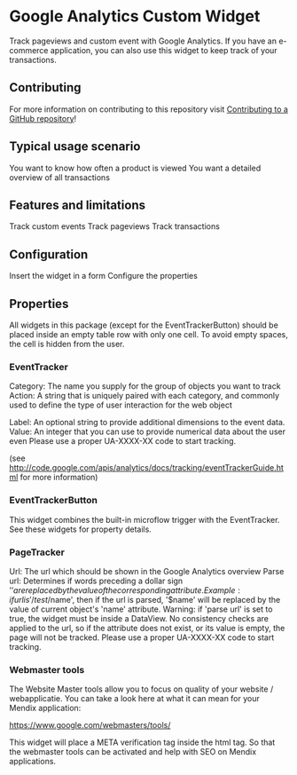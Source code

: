 # Google Analytics Custom Widget

Track pageviews and custom event with Google Analytics. If you have an e-commerce application, you can also use this widget to keep track of your transactions.

## Contributing

For more information on contributing to this repository visit [Contributing to a GitHub repository](https://world.mendix.com/display/howto50/Contributing+to+a+GitHub+repository)!

## Typical usage scenario
 
You want to know how often a product is viewed
You want a detailed overview of all transactions

## Features and limitations

Track custom events
Track pageviews
Track transactions

## Configuration

Insert the widget in a form
Configure the properties

## Properties
All widgets in this package (except for the EventTrackerButton) should be placed inside an empty table row with only one cell. To avoid empty spaces, the cell is hidden from the user.

### EventTracker

Category: The name you supply for the group of objects you want to track
Action: A string that is uniquely paired with each category, and commonly used to define the type of user interaction for the web object

Label: An optional string to provide additional dimensions to the event data.
Value: An integer that you can use to provide numerical data about the user even
Please use a proper UA-XXXX-XX code to start tracking.
 
(see http://code.google.com/apis/analytics/docs/tracking/eventTrackerGuide.html for more information)

### EventTrackerButton
This widget combines the built-in microflow trigger with the EventTracker. See these widgets for property details.

### PageTracker

Url: The url which should be shown in the Google Analytics overview
Parse url: Determines if words preceding a dollar sign '$' are replaced by the value of the corresponding attribute.
Example: if url is '/test/$name', then if the url is parsed, '$name' will be replaced by the value of current object's 'name' attribute. Warning: if 'parse url' is set to true, the widget must be inside a DataView. No consistency checks are applied to the url, so if the attribute does not exist, or its value is empty, the page will not be tracked.
Please use a proper UA-XXXX-XX code to start tracking.

### Webmaster tools

The Website Master tools allow you to focus on quality of your website / webapplicatie.
You can take a look here at what it can mean for your Mendix application:

https://www.google.com/webmasters/tools/

This widget will place a META verification tag inside the <HEAD> html tag.
So that the webmaster tools can be activated and help with SEO on Mendix applications.
